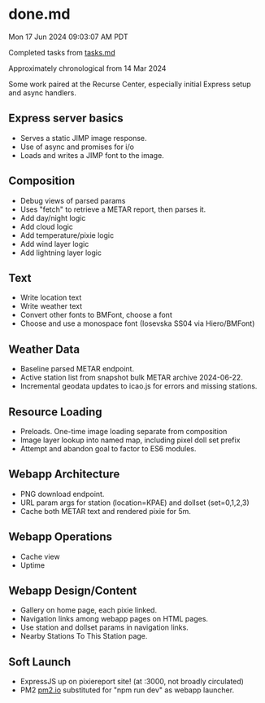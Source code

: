 # done.md
Mon 17 Jun 2024 09:03:07 AM PDT

Completed tasks from [tasks.md](./tasks.md)

Approximately chronological from 14 Mar 2024

Some work paired at the Recurse Center, especially
initial Express setup and async handlers.

## Express server basics
* Serves a static JIMP image response.
* Use of async and promises for i/o
* Loads and writes a JIMP font to the image.

## Composition
* Debug views of parsed params
* Uses "fetch" to retrieve a METAR report, then parses it.
* Add day/night logic
* Add cloud logic
* Add temperature/pixie logic
* Add wind layer logic
* Add lightning layer logic

## Text
* Write location text
* Write weather text
* Convert other fonts to BMFont, choose a font
* Choose and use a monospace font (Iosevska SS04 via Hiero/BMFont) 

## Weather Data
* Baseline parsed METAR endpoint.
* Active station list from snapshot bulk METAR archive 2024-06-22.
* Incremental geodata updates to icao.js for errors and missing stations.

## Resource Loading
* Preloads. One-time image loading separate from composition
* Image layer lookup into named map, including pixel doll set prefix
* Attempt and abandon goal to factor to ES6 modules.

## Webapp Architecture
* PNG download endpoint.
* URL param args for station (location=KPAE) and dollset (set=0,1,2,3)
* Cache both METAR text and rendered pixie for 5m.

## Webapp Operations
* Cache view
* Uptime

## Webapp Design/Content
* Gallery on home page, each pixie linked.
* Navigation links among webapp pages on HTML pages.
* Use station and dollset params in navigation links.
* Nearby Stations To This Station page.

## Soft Launch
* ExpressJS up on pixiereport site! (at :3000, not broadly circulated)
* PM2 [pm2.io](https://pm2.io) substituted for "npm run dev" as webapp launcher.
